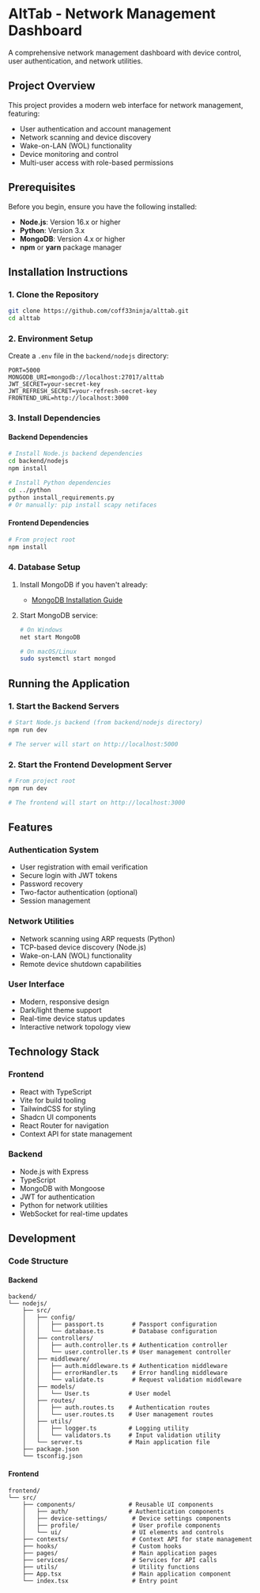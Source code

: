 # AltTab - Network Management Dashboard

A comprehensive network management dashboard with device control, user authentication, and network utilities.

## Project Overview

This project provides a modern web interface for network management, featuring:

- User authentication and account management
- Network scanning and device discovery
- Wake-on-LAN (WOL) functionality
- Device monitoring and control
- Multi-user access with role-based permissions

## Prerequisites

Before you begin, ensure you have the following installed:

- **Node.js**: Version 16.x or higher
- **Python**: Version 3.x
- **MongoDB**: Version 4.x or higher
- **npm** or **yarn** package manager

## Installation Instructions

### 1. Clone the Repository

```bash
git clone https://github.com/coff33ninja/alttab.git
cd alttab
```

### 2. Environment Setup

Create a `.env` file in the `backend/nodejs` directory:

```env
PORT=5000
MONGODB_URI=mongodb://localhost:27017/alttab
JWT_SECRET=your-secret-key
JWT_REFRESH_SECRET=your-refresh-secret-key
FRONTEND_URL=http://localhost:3000
```

### 3. Install Dependencies

#### Backend Dependencies

```bash
# Install Node.js backend dependencies
cd backend/nodejs
npm install

# Install Python dependencies
cd ../python
python install_requirements.py
# Or manually: pip install scapy netifaces
```

#### Frontend Dependencies

```bash
# From project root
npm install
```

### 4. Database Setup

1. Install MongoDB if you haven't already:
   - [MongoDB Installation Guide](https://docs.mongodb.com/manual/installation/)

2. Start MongoDB service:
   ```bash
   # On Windows
   net start MongoDB

   # On macOS/Linux
   sudo systemctl start mongod
   ```

## Running the Application

### 1. Start the Backend Servers

```bash
# Start Node.js backend (from backend/nodejs directory)
npm run dev

# The server will start on http://localhost:5000
```

### 2. Start the Frontend Development Server

```bash
# From project root
npm run dev

# The frontend will start on http://localhost:3000
```

## Features

### Authentication System
- User registration with email verification
- Secure login with JWT tokens
- Password recovery
- Two-factor authentication (optional)
- Session management

### Network Utilities
- Network scanning using ARP requests (Python)
- TCP-based device discovery (Node.js)
- Wake-on-LAN (WOL) functionality
- Remote device shutdown capabilities

### User Interface
- Modern, responsive design
- Dark/light theme support
- Real-time device status updates
- Interactive network topology view

## Technology Stack

### Frontend
- React with TypeScript
- Vite for build tooling
- TailwindCSS for styling
- Shadcn UI components
- React Router for navigation
- Context API for state management

### Backend
- Node.js with Express
- TypeScript
- MongoDB with Mongoose
- JWT for authentication
- Python for network utilities
- WebSocket for real-time updates

## Development

### Code Structure

#### Backend
```
backend/
└── nodejs/
    ├── src/
    │   ├── config/
    │   │   ├── passport.ts        # Passport configuration
    │   │   └── database.ts        # Database configuration
    │   ├── controllers/
    │   │   ├── auth.controller.ts # Authentication controller
    │   │   └── user.controller.ts # User management controller
    │   ├── middleware/
    │   │   ├── auth.middleware.ts # Authentication middleware
    │   │   ├── errorHandler.ts    # Error handling middleware
    │   │   └── validate.ts        # Request validation middleware
    │   ├── models/
    │   │   └── User.ts           # User model
    │   ├── routes/
    │   │   ├── auth.routes.ts    # Authentication routes
    │   │   └── user.routes.ts    # User management routes
    │   ├── utils/
    │   │   ├── logger.ts         # Logging utility
    │   │   └── validators.ts     # Input validation utility
    │   └── server.ts             # Main application file
    ├── package.json
    └── tsconfig.json
```

#### Frontend
```
frontend/
└── src/
    ├── components/               # Reusable UI components
    │   ├── auth/                 # Authentication components
    │   ├── device-settings/       # Device settings components
    │   ├── profile/               # User profile components
    │   └── ui/                    # UI elements and controls
    ├── contexts/                  # Context API for state management
    ├── hooks/                     # Custom hooks
    ├── pages/                     # Main application pages
    ├── services/                  # Services for API calls
    ├── utils/                     # Utility functions
    ├── App.tsx                    # Main application component
    └── index.tsx                  # Entry point
